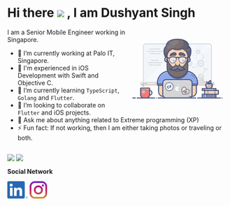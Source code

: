 <h1> Hi there <img src="https://media.giphy.com/media/hvRJCLFzcasrR4ia7z/giphy.gif" width="40px"> ,  I am Dushyant Singh </h1>
<img align='right' src="https://github.com/dushyantSingh/dushyantSingh/blob/master/dushyant.gif" width="230">

I am a Senior Mobile Engineer working in Singapore.

- 🔭 I’m currently working at Palo IT, Singapore.
- 💪 I'm experienced in iOS Development with Swift and Objective C.
- 🌱 I’m currently learning `TypeScript`, `Golang` and `Flutter`.
- 👯 I’m looking to collaborate on `Flutter` and iOS projects.
- 💬 Ask me about anything related to Extreme programming (XP)
- ⚡ Fun fact: If not working, then I am either taking photos or traveling or both.

## 
<a>
  <img align="top" src="https://github-readme-stats.vercel.app/api/top-langs/?username=dushyantSingh" />
  <img align="top" src="https://github-readme-stats.vercel.app/api?username=dushyantSingh&show_icons=true" />
</a>

        
                  
**Social Network**

<em> [<img src="https://github.com/dushyantSingh/dushyantSingh/blob/master/linkedin.png" height="40em" align="center"/>](https://www.linkedin.com/in/dushyant-singh-61b40518/)      [<img src="https://github.com/dushyantSingh/dushyantSingh/blob/master/instagram.svg" height="40em" align="center"/>](https://www.instagram.com/dushyantsingh1097/) </em>

